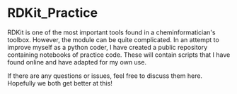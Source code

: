 # RDKit_Practice

RDKit is one of the most important tools found in a cheminformatician's toolbox. However, the module can be quite complicated. In an attempt to improve myself as a python coder, I have created a public repository containing notebooks of practice code. These will contain scripts that I have found online and have adapted for my own use. 

If there are any questions or issues, feel free to discuss them here. Hopefully we both get better at this! 
